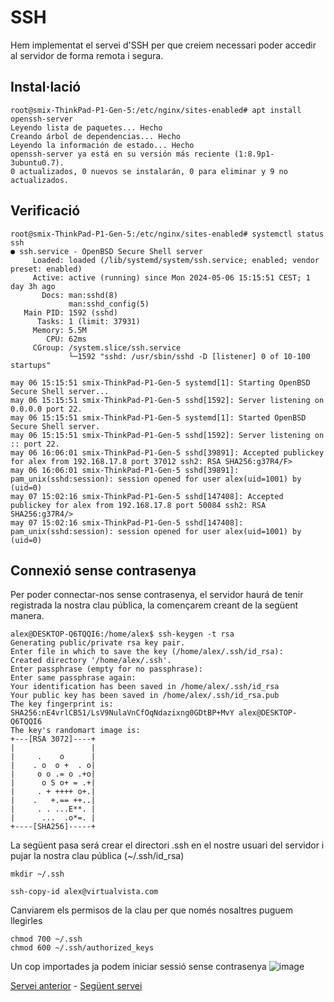 # SSH
Hem implementat el servei d'SSH per que creiem necessari poder accedir al servidor de forma remota i segura.

## Instal·lació
```console
root@smix-ThinkPad-P1-Gen-5:/etc/nginx/sites-enabled# apt install openssh-server
Leyendo lista de paquetes... Hecho
Creando árbol de dependencias... Hecho
Leyendo la información de estado... Hecho
openssh-server ya está en su versión más reciente (1:8.9p1-3ubuntu0.7).
0 actualizados, 0 nuevos se instalarán, 0 para eliminar y 9 no actualizados.
```

## Verificació
```console
root@smix-ThinkPad-P1-Gen-5:/etc/nginx/sites-enabled# systemctl status ssh
● ssh.service - OpenBSD Secure Shell server
     Loaded: loaded (/lib/systemd/system/ssh.service; enabled; vendor preset: enabled)
     Active: active (running) since Mon 2024-05-06 15:15:51 CEST; 1 day 3h ago
       Docs: man:sshd(8)
             man:sshd_config(5)
   Main PID: 1592 (sshd)
      Tasks: 1 (limit: 37931)
     Memory: 5.5M
        CPU: 62ms
     CGroup: /system.slice/ssh.service
             └─1592 "sshd: /usr/sbin/sshd -D [listener] 0 of 10-100 startups"

may 06 15:15:51 smix-ThinkPad-P1-Gen-5 systemd[1]: Starting OpenBSD Secure Shell server...
may 06 15:15:51 smix-ThinkPad-P1-Gen-5 sshd[1592]: Server listening on 0.0.0.0 port 22.
may 06 15:15:51 smix-ThinkPad-P1-Gen-5 systemd[1]: Started OpenBSD Secure Shell server.
may 06 15:15:51 smix-ThinkPad-P1-Gen-5 sshd[1592]: Server listening on :: port 22.
may 06 16:06:01 smix-ThinkPad-P1-Gen-5 sshd[39891]: Accepted publickey for alex from 192.168.17.8 port 37012 ssh2: RSA SHA256:g37R4/F>
may 06 16:06:01 smix-ThinkPad-P1-Gen-5 sshd[39891]: pam_unix(sshd:session): session opened for user alex(uid=1001) by (uid=0)
may 07 15:02:16 smix-ThinkPad-P1-Gen-5 sshd[147408]: Accepted publickey for alex from 192.168.17.8 port 50084 ssh2: RSA SHA256:g37R4/>
may 07 15:02:16 smix-ThinkPad-P1-Gen-5 sshd[147408]: pam_unix(sshd:session): session opened for user alex(uid=1001) by (uid=0)
```
## Connexió sense contrasenya
Per poder connectar-nos sense contrasenya, el servidor haurá de tenir registrada la nostra clau pública, la començarem creant de la següent manera.
```console
alex@DESKTOP-Q6TQQI6:/home/alex$ ssh-keygen -t rsa
Generating public/private rsa key pair.
Enter file in which to save the key (/home/alex/.ssh/id_rsa):
Created directory '/home/alex/.ssh'.
Enter passphrase (empty for no passphrase):
Enter same passphrase again:
Your identification has been saved in /home/alex/.ssh/id_rsa
Your public key has been saved in /home/alex/.ssh/id_rsa.pub
The key fingerprint is:
SHA256:nE4vrlCB51/LsV9NulaVnCfOqNdazixng0GDtBP+MvY alex@DESKTOP-Q6TQQI6
The key's randomart image is:
+---[RSA 3072]----+
|                 |
|     .    o      |
|    . o  o +  . o|
|     o o .= o .+o|
|      o S o+ = .+|
|     . + ++++ o+.|
|    .   +.== ++..|
|     . . ...E**. |
|      ...  .o*=. |
+----[SHA256]-----+
```
La següent pasa será crear el directori .ssh en el nostre usuari del servidor i pujar la nostra clau pública (~/.ssh/id_rsa)
```console
mkdir ~/.ssh

ssh-copy-id alex@virtualvista.com
```

Canviarem els permisos de la clau per que només nosaltres puguem llegirles
```console
chmod 700 ~/.ssh
chmod 600 ~/.ssh/authorized_keys
```

Un cop importades ja podem iniciar sessió sense contrasenya
![image](https://github.com/Proyecto-Sintesi/configs/assets/122394285/8842b731-b9af-4677-8a0b-4052d89676da)

<p><a href="https://github.com/Proyecto-Sintesi/configs/tree/main/etc/netdata">Servei anterior</a> - <a href="https://github.com/Proyecto-Sintesi/configs/tree/main/etc/vsftpd">Següent servei</a></p>
